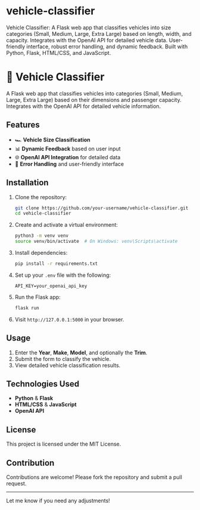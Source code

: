 # vehicle-classifier
Vehicle Classifier: A Flask web app that classifies vehicles into size categories (Small, Medium, Large, Extra Large) based on length, width, and capacity. Integrates with the OpenAI API for detailed vehicle data. User-friendly interface, robust error handling, and dynamic feedback. Built with Python, Flask, HTML/CSS, and JavaScript.

# 🚗 Vehicle Classifier

A Flask web app that classifies vehicles into categories (Small, Medium, Large, Extra Large) based on their dimensions and passenger capacity. Integrates with the OpenAI API for detailed vehicle information.

## Features

- 🏎️ **Vehicle Size Classification**
- 📊 **Dynamic Feedback** based on user input
- 🌐 **OpenAI API Integration** for detailed data
- 🚦 **Error Handling** and user-friendly interface

## Installation

1. Clone the repository:
    ```bash
    git clone https://github.com/your-username/vehicle-classifier.git
    cd vehicle-classifier
    ```

2. Create and activate a virtual environment:
    ```bash
    python3 -m venv venv
    source venv/bin/activate  # On Windows: venv\Scripts\activate
    ```

3. Install dependencies:
    ```bash
    pip install -r requirements.txt
    ```

4. Set up your `.env` file with the following:
    ```
    API_KEY=your_openai_api_key
    ```

5. Run the Flask app:
    ```bash
    flask run
    ```

6. Visit `http://127.0.0.1:5000` in your browser.

## Usage

1. Enter the **Year**, **Make**, **Model**, and optionally the **Trim**.
2. Submit the form to classify the vehicle.
3. View detailed vehicle classification results.

## Technologies Used

- **Python** & **Flask**
- **HTML/CSS** & **JavaScript**
- **OpenAI API**

## License

This project is licensed under the MIT License.

## Contribution

Contributions are welcome! Please fork the repository and submit a pull request.

---

Let me know if you need any adjustments!

